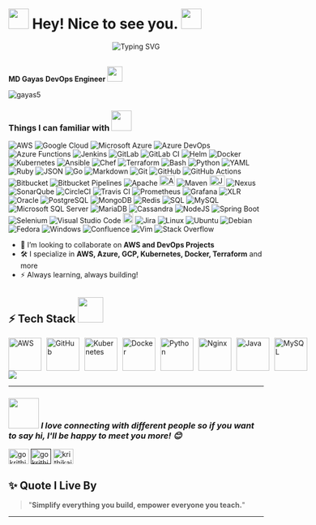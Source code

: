 <h1><img src="https://emojis.slackmojis.com/emojis/images/1531849430/4246/blob-sunglasses.gif?1531849430" width="40"/> Hey! Nice to see you. <img src="https://media.giphy.com/media/12oufCB0MyZ1Go/giphy.gif" width="40"></h1>

<p align="center">
  <img src="https://readme-typing-svg.herokuapp.com?font=Fira+Code&size=24&pause=1000&color=FF0000&width=700&lines=Welcome+to+Gayas's+GitHub+Profile!;Empowering+Cloud%2C+DevOps%2C+Kubernetes+Learners!;Let's+Simplify+Tech+Together+🚀" alt="Typing SVG" />
</p>

<p> </br> <b>MD Gayas</b> <b>DevOps Engineer</b> <img src="https://www.pinclipart.com/picdir/big/47-476312_india-transparent-clipart-indian-flag-logo-png.png" width="30"/> </p>
<p align="left"> <img src="https://komarev.com/ghpvc/?username=gayas5&label=Profile%20views&color=0e75b6&style=flat" alt="gayas5" /> </p>
<h3>Things I can familiar with <img src="https://media.giphy.com/media/WUlplcMpOCEmTGBtBW/giphy.gif" width="40"> </h3>

<p>
  <img alt="AWS" src="https://custom-icon-badges.demolab.com/badge/AWS-%23FF9900.svg?logo=aws&logoColor=white" />
  <img alt="Google Cloud" src="https://img.shields.io/badge/Google%20Cloud-%234285F4.svg?logo=google-cloud&logoColor=white"  />
  <img alt="Microsoft Azure" src="https://custom-icon-badges.demolab.com/badge/Microsoft%20Azure-0089D6?logo=msazure&logoColor=white"  />
  <img alt="Azure DevOps" src="https://custom-icon-badges.demolab.com/badge/Azure%20DevOps-0078D7?logo=azure-devops-white&logoColor=fff" />
  <img alt="Azure Functions" src="https://custom-icon-badges.demolab.com/badge/Azure%20Functions-0078D7?logo=azure-functions&logoColor=fff" />
  <img alt="Jenkins" src="https://img.shields.io/badge/-Jenkins-D24939?style=flat-square&logo=jenkins&logoColor=white" />
  <img alt="GitLab" src="https://img.shields.io/badge/GitLab-FC6D26?logo=gitlab&logoColor=fff" />
  <img alt="GitLab CI" src="https://img.shields.io/badge/GitLab%20CI-FC6D26?logo=gitlab&logoColor=fff" />
  <img alt="Helm" src="https://img.shields.io/badge/Helm-0F1689?logo=helm&logoColor=fff" />
  <img alt="Docker" src="https://img.shields.io/badge/-Docker-46a2f1?style=flat-square&logo=docker&logoColor=white" />
  <img alt="Kubernetes" src="https://img.shields.io/badge/-Kubernetes-326CE5?style=flat-square&logo=kubernetes&logoColor=white" />
  <img alt="Ansible" src="https://img.shields.io/badge/-Ansible-EE0000?style=flat-square&logo=ansible&logoColor=white" />
  <img alt="Chef" src="https://img.shields.io/badge/-Chef-8B0000?style=flat-square&logo=chef&logoColor=white" />
  <img alt="Terraform" src="https://img.shields.io/badge/-Terraform-623CE4?style=flat-square&logo=terraform&logoColor=white" />
  <img alt="Bash" src="https://img.shields.io/badge/Bash-4EAA25?logo=gnubash&logoColor=fff" />
  <img alt="Python" src="https://img.shields.io/badge/Python-14354C.svg?logo=python&logoColor=white" />
  <img alt="YAML" src="https://img.shields.io/badge/YAML-CB171E?logo=yaml&logoColor=fff" />
  <img alt="Ruby" src="https://img.shields.io/badge/Ruby-%23CC342D.svg?&logo=ruby&logoColor=white" />
  <img alt="JSON" src="https://img.shields.io/badge/JSON-000?logo=json&logoColor=fff" />
  <img alt="Go" src="https://img.shields.io/badge/Go-%2300ADD8.svg?&logo=go&logoColor=white" />
  <img alt="Markdown" src="https://img.shields.io/badge/Markdown-000000.svg?logo=markdown&logoColor=white" />
  <img alt="Git" src="https://img.shields.io/badge/-Git-F05032?style=flat-square&logo=git&logoColor=white" />
  <img alt="GitHub" src="https://img.shields.io/badge/-GitHub-181717?style=flat-square&logo=github&logoColor=white" />
  <img alt="GitHub Actions" src="https://img.shields.io/badge/-GitHub_Actions-2088FF?style=flat-square&logo=github-actions&logoColor=white" />
  <img alt="Bitbucket" src="https://img.shields.io/badge/-Bitbucket-0052CC?style=flat-square&logo=bitbucket&logoColor=white" />
  <img alt="Bitbucket Pipelines" src="https://img.shields.io/badge/Bitbucket_Pipelines-0052CC?logo=bitbucket&logoColor=white"  />
  <img alt="Apache" src="https://img.shields.io/badge/Apache-E25A1C?logo=apache&logoColor=fff"  />
  <img alt="Apache Tomcat" src="https://cdn.jsdelivr.net/gh/homarr-labs/dashboard-icons/svg/apache-tomcat.svg
?logo=msazure&logoColor=white" width="30" height="20"  />
  <img alt="Maven" src="https://img.shields.io/badge/Maven-E25A1C?logo=maven&logoColor=fff"  />
  <img alt="JFROG" src="https://cdn.jsdelivr.net/gh/homarr-labs/dashboard-icons/svg/jfrog.svg?logo=jfrog5&logoColor=white" width="30" height="20"  />
  <img alt="Nexus" src="https://img.shields.io/badge/NEXUS-%23E34F26.svg?logo=nexus5&logoColor=white"  />
  <img alt="SonarQube" src="https://img.shields.io/badge/SonarQube-126ED3?logo=sonarqube&logoColor=fff" />
  <img alt="CircleCI" src="https://img.shields.io/badge/-CircleCI-343434?style=flat-square&logo=circleci&logoColor=white" />
  <img alt="Travis CI" src="https://img.shields.io/badge/-Travis_CI-3EAAE3?style=flat-square&logo=travis-ci&logoColor=white" />
  <img alt="Prometheus" src="https://img.shields.io/badge/-Prometheus-E6522C?style=flat-square&logo=prometheus&logoColor=white" />
  <img alt="Grafana" src="https://img.shields.io/badge/-Grafana-F46800?style=flat-square&logo=grafana&logoColor=white" />
  <img alt="XLR" src="https://img.shields.io/badge/-XLR-3C3C3C?style=flat-square&logo=xlr&logoColor=white" />
  <img alt="Oracle" src="https://custom-icon-badges.demolab.com/badge/Oracle-F80000?logo=oracle&logoColor=fff" />
  <img alt="PostgreSQL" src ="https://img.shields.io/badge/PostgreSQL-316192.svg?logo=postgresql&logoColor=white" />
  <img alt="MongoDB" src ="https://img.shields.io/badge/MongoDB-4ea94b.svg?logo=mongodb&logoColor=white" />
  <img alt="Redis" src="https://img.shields.io/badge/Redis-%23DD0031.svg?logo=redis&logoColor=white" />
  <img alt="SQL" src="https://custom-icon-badges.herokuapp.com/badge/SQL-025E8C.svg?logo=database&logoColor=white" />
  <img alt="MySQL" src="https://img.shields.io/badge/MySQL-00f.svg?logo=mysql&logoColor=white" />
  <img alt="Microsoft SQL Server" src="https://custom-icon-badges.demolab.com/badge/Microsoft%20SQL%20Server-CC2927?logo=mssqlserver-white&logoColor=white"  />
  <img alt="MariaDB" src="https://img.shields.io/badge/MariaDB-003545?logo=mariadb&logoColor=white" />
  <img alt="Cassandra" src="https://img.shields.io/badge/Cassandra-%231287B1.svg?logo=apache-cassandra&logoColor=white" />
  <img alt="NodeJS" src="https://img.shields.io/badge/Node.js-6DA55F?logo=node.js&logoColor=white" />
  <img alt="Spring Boot" src="https://img.shields.io/badge/Spring%20Boot-6DB33F?logo=springboot&logoColor=fff" />
  <img alt="Selenium" src="https://img.shields.io/badge/Selenium-43B02A?logo=selenium&logoColor=fff" />
  <img alt="Visual Studio Code" src="https://img.shields.io/badge/Visual%20Studio%20Code-0078d7.svg?logo=visual-studio-code&logoColor=white" />
  <img alt="Remedy" src="https://seeklogo.com/images/B/bmc-remedy-logo-CDAE385B52-seeklogo.com.png" width="20" />
  <img alt="Jira" src="https://img.shields.io/badge/Jira-0052CC?logo=jira&logoColor=fff" />
  <img alt="Linux" src="https://img.shields.io/badge/Linux-FCC624?logo=linux&logoColor=black" />
  <img alt="Ubuntu" src="https://img.shields.io/badge/Ubuntu-E95420?logo=ubuntu&logoColor=white" />
  <img alt="Debian" src="https://img.shields.io/badge/Debian-A81D33?logo=debian&logoColor=fff" />
  <img alt="Fedora" src="https://img.shields.io/badge/Fedora-51A2DA?logo=fedora&logoColor=fff" />
  <img alt="Windows" src="https://custom-icon-badges.demolab.com/badge/Windows-0078D6?logo=windows11&logoColor=white" />
  <img alt="Confluence" src="https://img.shields.io/badge/Confluence-172B4D?logo=confluence&logoColor=fff" />
  <img alt="Vim" src="https://img.shields.io/badge/Vim-%2311AB00.svg?logo=vim&logoColor=white" />
  <img alt="Stack Overflow" src="https://img.shields.io/badge/-Stack%20Overflow-FE7A16?logo=stack-overflow&logoColor=white" />
</p>

- 🤩 I’m looking to collaborate on **AWS and DevOps Projects**
- 🛠️ I specialize in **AWS, Azure, GCP, Kubernetes, Docker, Terraform** and more
- ⚡ Always learning, always building!

## ⚡ Tech Stack <img src="https://media.giphy.com/media/VgCDAzcKvsR6OM0uWg/giphy.gif" width="50">

<div style="display: flex; flex-direction: row; gap: 10px;">
  <img src="https://techstack-generator.vercel.app/aws-icon.svg" alt="AWS" width="65" height="65" />
  <img src="https://techstack-generator.vercel.app/github-icon.svg" alt="GitHub" width="65" height="65" />
  <img src="https://techstack-generator.vercel.app/kubernetes-icon.svg" alt="Kubernetes" width="65" height="65" />
  <img src="https://techstack-generator.vercel.app/docker-icon.svg" alt="Docker" width="65" height="65" />
  <img src="https://techstack-generator.vercel.app/python-icon.svg" alt="Python" width="65" height="65" />
  <img src="https://techstack-generator.vercel.app/nginx-icon.svg" alt="Nginx" width="65" height="65" />
  <img src="https://techstack-generator.vercel.app/java-icon.svg" alt="Java" width="65" height="65" />
  <img src="https://techstack-generator.vercel.app/mysql-icon.svg" alt="MySQL" width="65" height="65" />
</div> <img src="https://skillicons.dev/icons?i=azure,gcp,terraform,linux,githubactions,spring,ansible,prometheus,grafana,git,maven,nginx,jenkins,gitlab,bash,go,postgres,redis,mongo" />

---

<h3 align="left"><img src="https://media.giphy.com/media/LnQjpWaON8nhr21vNW/giphy.gif" width="60"> <em><b>I love connecting with different people</b> so if you want to say <b>hi, I'll be happy to meet you more!</b> 😊</em></h3>
<p align="left">
<a href="https://www.linkedin.com/in/saddamhussain-md-681b9824b/" target="blank"><img align="center" src="https://raw.githubusercontent.com/rahuldkjain/github-profile-readme-generator/master/src/images/icons/Social/linked-in-alt.svg" alt="gokrithikaiyer4" height="30" width="40" /></a>
<a href="" target="blank"><img align="center" src="https://raw.githubusercontent.com/rahuldkjain/github-profile-readme-generator/master/src/images/icons/Social/facebook.svg" alt="gokrithikaiyer4" height="30" width="40" /></a>
<a href="https://www.instagram.com/kingofcool.8055/" target="blank"><img align="center" src="https://raw.githubusercontent.com/rahuldkjain/github-profile-readme-generator/master/src/images/icons/Social/instagram.svg" alt="krithikaiyeer" height="30" width="40" /></a>
</p>

## ✨ Quote I Live By
> "**Simplify everything you build, empower everyone you teach.**"

---
